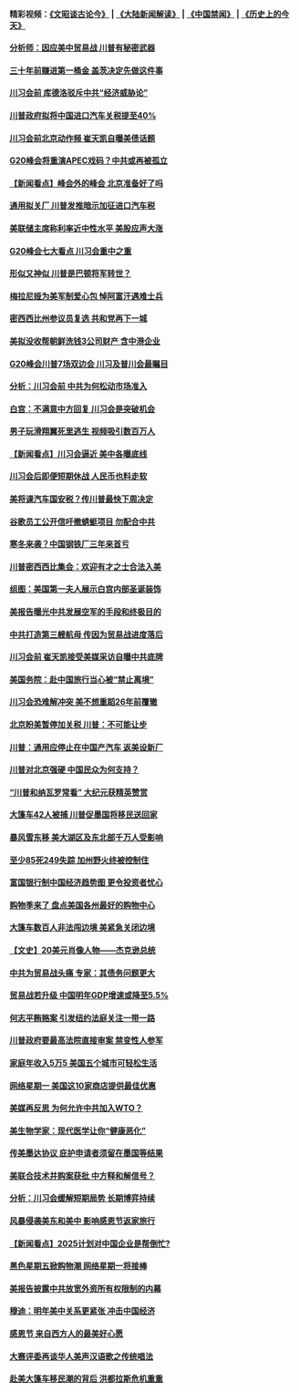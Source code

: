 #### 精彩视频：[《文昭谈古论今》](https://github.com/gfw-breaker/wenzhao/blob/master/README.md?t=11290931) | [《大陆新闻解读》](https://github.com/gfw-breaker/ntdtv-comedy/blob/master/README.md?t=11290931) | [《中国禁闻》](https://github.com/gfw-breaker/ntdtv-news/blob/master/README.md?t=11290931) | [《历史上的今天》](https://github.com/gfw-breaker/today-in-history/blob/master/README.md?t=11290931) 

#### [分析师：因应美中贸易战 川普有秘密武器](../pages/nsc412/n10880651.md?t=11290931) 

#### [三十年前赚进第一桶金 盖茨决定先做这件事](../pages/nsc412/n10880114.md?t=11290931) 

#### [川习会前 库德洛驳斥中共“经济威胁论”](../pages/nsc412/n10879935.md?t=11290931) 

#### [川普政府拟将中国进口汽车关税提至40%](../pages/nsc412/n10880075.md?t=11290931) 

#### [川习会前北京动作频 崔天凯自曝美债话题](../pages/nsc412/n10879830.md?t=11290931) 

#### [G20峰会将重演APEC戏码？中共或再被孤立](../pages/nsc412/n10880029.md?t=11290931) 

#### [【新闻看点】峰会外的峰会 北京准备好了吗](../pages/nsc412/n10879703.md?t=11290931) 

#### [通用拟关厂 川普发推暗示加征进口汽车税](../pages/nsc412/n10879747.md?t=11290931) 

#### [美联储主席称利率近中性水平 美股应声大涨](../pages/nsc412/n10879709.md?t=11290931) 

#### [G20峰会七大看点 川习会重中之重](../pages/nsc412/n10879611.md?t=11290931) 

#### [形似又神似 川普是巴顿将军转世？](../pages/nsc412/n8850209.md?t=11290931) 

#### [梅拉尼娅为美军制爱心包 悼阿富汗遇难士兵](../pages/nsc412/n10879090.md?t=11290931) 

#### [密西西比州参议员复选 共和党再下一城](../pages/nsc412/n10878712.md?t=11290931) 

#### [美拟没收帮朝鲜洗钱3公司财产 含中港企业](../pages/nsc412/n10878223.md?t=11290931) 

#### [G20峰会川普7场双边会 川习及普川会最瞩目](../pages/nsc412/n10877729.md?t=11290931) 

#### [分析：川习会前 中共为何松动市场准入](../pages/nsc412/n10877536.md?t=11290931) 

#### [白宫：不满意中方回复 川习会是突破机会](../pages/nsc412/n10877725.md?t=11290931) 

#### [男子玩滑翔翼死里逃生 视频吸引数百万人](../pages/nsc412/n10877704.md?t=11290931) 

#### [【新闻看点】川习会逼近 美中各曝底线](../pages/nsc412/n10877611.md?t=11290931) 

#### [川习会后即便短期休战 人民币也料走软](../pages/nsc412/n10877505.md?t=11290931) 

#### [美将课汽车国安税？传川普最快下周决定](../pages/nsc412/n10877485.md?t=11290931) 

#### [谷歌员工公开信吁撤蜻蜓项目 勿配合中共](../pages/nsc412/n10877407.md?t=11290931) 

#### [寒冬来袭？中国钢铁厂三年来首亏](../pages/nsc412/n10877369.md?t=11290931) 

#### [川普密西西比集会：欢迎有才之士合法入美](../pages/nsc412/n10877175.md?t=11290931) 

#### [组图：美国第一夫人展示白宫内部圣诞装饰](../pages/nsc412/n10876715.md?t=11290931) 

#### [美报告曝光中共发展空军的手段和终极目的](../pages/nsc412/n10875744.md?t=11290931) 

#### [中共打造第三艘航母 传因为贸易战进度落后](../pages/nsc412/n10876549.md?t=11290931) 

#### [川习会前 崔天凯接受美媒采访自曝中共底牌](../pages/nsc412/n10875588.md?t=11290931) 

#### [美国务院：赴中国旅行当心被“禁止离境”](../pages/nsc412/n10875955.md?t=11290931) 

#### [川习会恐难解冲突 美不想重蹈26年前覆辙](../pages/nsc412/n10875981.md?t=11290931) 

#### [北京盼美暂停加关税 川普：不可能让步](../pages/nsc412/n10875808.md?t=11290931) 

#### [川普：通用应停止在中国产汽车 返美设新厂](../pages/nsc412/n10875814.md?t=11290931) 

#### [川普对北京强硬 中国民众为何支持？](../pages/nsc412/n10875303.md?t=11290931) 

#### [“川普和纳瓦罗常看” 大纪元获精英赞赏](../pages/nsc412/n10874031.md?t=11290931) 

#### [大篷车42人被捕 川普促墨国将移民送回家](../pages/nsc412/n10875540.md?t=11290931) 

#### [暴风雪东移 美大湖区及东北部千万人受影响](../pages/nsc412/n10875370.md?t=11290931) 

#### [至少85死249失踪 加州野火终被控制住](../pages/nsc412/n10874488.md?t=11290931) 

#### [富国银行制中国经济趋势图 更令投资者忧心](../pages/nsc412/n10874182.md?t=11290931) 

#### [购物季来了 盘点美国各州最好的购物中心](../pages/nsc412/n10869918.md?t=11290931) 

#### [大篷车数百人非法闯边境 美紧急关闭边境](../pages/nsc412/n10873849.md?t=11290931) 

#### [【文史】20美元肖像人物——杰克逊总统](../pages/nsc412/n4606292.md?t=11290931) 

#### [中共为贸易战头痛 专家：其债务问题更大](../pages/nsc412/n10873720.md?t=11290931) 

#### [贸易战若升级 中国明年GDP增速或降至5.5%](../pages/nsc412/n10873758.md?t=11290931) 

#### [何志平贿赂案 引发纽约法庭关注一带一路](../pages/nsc412/n10873540.md?t=11290931) 

#### [川普政府要最高法院直接审案 禁变性人参军](../pages/nsc412/n10873508.md?t=11290931) 

#### [家庭年收入5万5  美国五个城市可轻松生活](../pages/nsc412/n10872685.md?t=11290931) 

#### [网络星期一 美国这10家商店提供最佳优惠](../pages/nsc412/n10873156.md?t=11290931) 

#### [美媒再反思 为何允许中共加入WTO？](../pages/nsc412/n10872958.md?t=11290931) 

#### [美生物学家：现代医学让你“健康恶化”](../pages/nsc412/n10872870.md?t=11290931) 

#### [传美墨达协议 庇护申请者须留在墨国等结果](../pages/nsc412/n10872961.md?t=11290931) 

#### [美联合技术并购案获批 中方释和解信号？](../pages/nsc412/n10872855.md?t=11290931) 

#### [分析：川习会缓解短期局势 长期博弈持续](../pages/nsc412/n10872672.md?t=11290931) 

#### [风暴侵袭美东和美中 影响感恩节返家旅行](../pages/nsc412/n10872796.md?t=11290931) 

#### [【新闻看点】2025计划对中国企业是帮倒忙?](../pages/nsc412/n10872729.md?t=11290931) 

#### [黑色星期五掀购物潮 网络星期一将接棒](../pages/nsc412/n10872640.md?t=11290931) 

#### [美报告披露中共放宽外资所有权限制的内幕](../pages/nsc412/n10872255.md?t=11290931) 

#### [穆迪：明年美中关系更紧张 冲击中国经济](../pages/nsc412/n10872456.md?t=11290931) 

#### [感恩节 来自西方人的最美好心愿](../pages/nsc412/n10871477.md?t=11290931) 

#### [大赛评委再谈华人美声汉语歌之传统唱法](../pages/nsc412/n10871818.md?t=11290931) 

#### [赴美大篷车移民潮的背后 洪都拉斯危机重重](../pages/nsc412/n10871641.md?t=11290931) 

